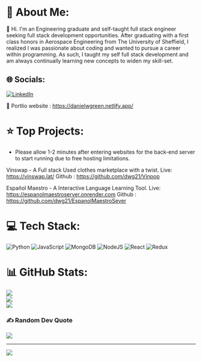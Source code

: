 # 💫 About Me:
🔭 Hi. I'm an Engineering graduate and self-taught full stack engineer seeking full stack development opportunities.
  After graduating with a first class honors in Aerospace Engineering from The University of Sheffield, I realized I was passionate about coding and wanted to pursue a career within programming. As such, I taught my self full stack development and am always continually learning new concepts to widen my skill-set.
## 🌐 Socials:
[![LinkedIn](https://img.shields.io/badge/LinkedIn-%230077B5.svg?logo=linkedin&logoColor=white)](https://linkedin.com/in/https://www.linkedin.com/in/daniel-green-0925a2151/) 

👨 Portlio website : https://danielwgreen.netlify.app/

# ⭐ Top Projects:

* Please allow 1-2 minutes after entering websites for the back-end server to start running due to free hosting limitations.

Vinswap - A Full stack Used clothes marketplace with a twist. 
Live: https://vinswap.lat/ 
Github : https://github.com/dwg21/Vinpop

Español Maestro - A Interactive Language Learning Tool.
Live: https://espanolmaestroserver.onrender.com
Github : https://github.com/dwg21/EspanolMaestroSever



# 💻 Tech Stack:
![Python](https://img.shields.io/badge/python-3670A0?style=for-the-badge&logo=python&logoColor=ffdd54) ![JavaScript](https://img.shields.io/badge/javascript-%23323330.svg?style=for-the-badge&logo=javascript&logoColor=%23F7DF1E) ![MongoDB](https://img.shields.io/badge/MongoDB-%234ea94b.svg?style=for-the-badge&logo=mongodb&logoColor=white) ![NodeJS](https://img.shields.io/badge/node.js-6DA55F?style=for-the-badge&logo=node.js&logoColor=white) ![React](https://img.shields.io/badge/react-%2320232a.svg?style=for-the-badge&logo=react&logoColor=%2361DAFB)
![Redux](https://img.shields.io/badge/redux-%23593d88.svg?style=for-the-badge&logo=redux&logoColor=white)

# 📊 GitHub Stats:
![](https://github-readme-stats.vercel.app/api?username=dwg21&theme=dark&hide_border=false&include_all_commits=false&count_private=false)<br/>
![](https://github-readme-streak-stats.herokuapp.com/?user=dwg21&theme=dark&hide_border=false)<br/>
![](https://github-readme-stats.vercel.app/api/top-langs/?username=dwg21&theme=dark&hide_border=false&include_all_commits=false&count_private=false&layout=compact)

### ✍️ Random Dev Quote
![](https://quotes-github-readme.vercel.app/api?type=horizontal&theme=radical)

---
[![](https://visitcount.itsvg.in/api?id=dwg21&icon=0&color=0)](https://visitcount.itsvg.in)



